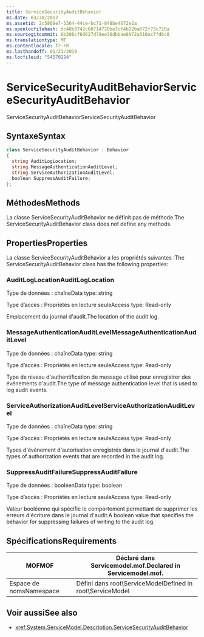 ```yaml
---
title: ServiceSecurityAuditBehavior
ms.date: 03/30/2017
ms.assetid: 2c5809e7-5364-44ce-bc71-848be4672e2a
ms.openlocfilehash: dc48b8742c60714720be3cf4b22ba672f73c720a
ms.sourcegitcommit: 6b308cf6d627d78ee36dbbae8972a310ac7fd6c8
ms.translationtype: MT
ms.contentlocale: fr-FR
ms.lasthandoff: 01/23/2019
ms.locfileid: "54570224"
---
```

# <a name="servicesecurityauditbehavior"></a><span data-ttu-id="16d97-102">ServiceSecurityAuditBehavior</span><span class="sxs-lookup"><span data-stu-id="16d97-102">ServiceSecurityAuditBehavior</span></span>
<span data-ttu-id="16d97-103">ServiceSecurityAuditBehavior</span><span class="sxs-lookup"><span data-stu-id="16d97-103">ServiceSecurityAuditBehavior</span></span>  
  
## <a name="syntax"></a><span data-ttu-id="16d97-104">Syntaxe</span><span class="sxs-lookup"><span data-stu-id="16d97-104">Syntax</span></span>  
  
```csharp  
class ServiceSecurityAuditBehavior : Behavior  
{  
  string AuditLogLocation;  
  string MessageAuthenticationAuditLevel;  
  string ServiceAuthorizationAuditLevel;  
  boolean SuppressAuditFailure;  
};  
```  
  
## <a name="methods"></a><span data-ttu-id="16d97-105">Méthodes</span><span class="sxs-lookup"><span data-stu-id="16d97-105">Methods</span></span>  
 <span data-ttu-id="16d97-106">La classe ServiceSecurityAuditBehavior ne définit pas de méthode.</span><span class="sxs-lookup"><span data-stu-id="16d97-106">The ServiceSecurityAuditBehavior class does not define any methods.</span></span>  
  
## <a name="properties"></a><span data-ttu-id="16d97-107">Properties</span><span class="sxs-lookup"><span data-stu-id="16d97-107">Properties</span></span>  
 <span data-ttu-id="16d97-108">La classe ServiceSecurityAuditBehavior a les propriétés suivantes :</span><span class="sxs-lookup"><span data-stu-id="16d97-108">The ServiceSecurityAuditBehavior class has the following properties:</span></span>  
  
### <a name="auditloglocation"></a><span data-ttu-id="16d97-109">AuditLogLocation</span><span class="sxs-lookup"><span data-stu-id="16d97-109">AuditLogLocation</span></span>  
 <span data-ttu-id="16d97-110">Type de données : chaîne</span><span class="sxs-lookup"><span data-stu-id="16d97-110">Data type: string</span></span>  
  
 <span data-ttu-id="16d97-111">Type d’accès : Propriétés en lecture seule</span><span class="sxs-lookup"><span data-stu-id="16d97-111">Access type: Read-only</span></span>  
  
 <span data-ttu-id="16d97-112">Emplacement du journal d'audit.</span><span class="sxs-lookup"><span data-stu-id="16d97-112">The location of the audit log.</span></span>  
  
### <a name="messageauthenticationauditlevel"></a><span data-ttu-id="16d97-113">MessageAuthenticationAuditLevel</span><span class="sxs-lookup"><span data-stu-id="16d97-113">MessageAuthenticationAuditLevel</span></span>  
 <span data-ttu-id="16d97-114">Type de données : chaîne</span><span class="sxs-lookup"><span data-stu-id="16d97-114">Data type: string</span></span>  
  
 <span data-ttu-id="16d97-115">Type d’accès : Propriétés en lecture seule</span><span class="sxs-lookup"><span data-stu-id="16d97-115">Access type: Read-only</span></span>  
  
 <span data-ttu-id="16d97-116">Type de niveau d'authentification de message utilisé pour enregistrer des événements d'audit.</span><span class="sxs-lookup"><span data-stu-id="16d97-116">The type of message authentication level that is used to log audit events.</span></span>  
  
### <a name="serviceauthorizationauditlevel"></a><span data-ttu-id="16d97-117">ServiceAuthorizationAuditLevel</span><span class="sxs-lookup"><span data-stu-id="16d97-117">ServiceAuthorizationAuditLevel</span></span>  
 <span data-ttu-id="16d97-118">Type de données : chaîne</span><span class="sxs-lookup"><span data-stu-id="16d97-118">Data type: string</span></span>  
  
 <span data-ttu-id="16d97-119">Type d’accès : Propriétés en lecture seule</span><span class="sxs-lookup"><span data-stu-id="16d97-119">Access type: Read-only</span></span>  
  
 <span data-ttu-id="16d97-120">Types d'événement d'autorisation enregistrés dans le journal d'audit.</span><span class="sxs-lookup"><span data-stu-id="16d97-120">The types of authorization events that are recorded in the audit log.</span></span>  
  
### <a name="suppressauditfailure"></a><span data-ttu-id="16d97-121">SuppressAuditFailure</span><span class="sxs-lookup"><span data-stu-id="16d97-121">SuppressAuditFailure</span></span>  
 <span data-ttu-id="16d97-122">Type de données : booléen</span><span class="sxs-lookup"><span data-stu-id="16d97-122">Data type: boolean</span></span>  
  
 <span data-ttu-id="16d97-123">Type d’accès : Propriétés en lecture seule</span><span class="sxs-lookup"><span data-stu-id="16d97-123">Access type: Read-only</span></span>  
  
 <span data-ttu-id="16d97-124">Valeur booléenne qui spécifie le comportement permettant de supprimer les erreurs d'écriture dans le journal d'audit.</span><span class="sxs-lookup"><span data-stu-id="16d97-124">A boolean value that specifies the behavior for suppressing failures of writing to the audit log.</span></span>  
  
## <a name="requirements"></a><span data-ttu-id="16d97-125">Spécifications</span><span class="sxs-lookup"><span data-stu-id="16d97-125">Requirements</span></span>  
  
|<span data-ttu-id="16d97-126">MOF</span><span class="sxs-lookup"><span data-stu-id="16d97-126">MOF</span></span>|<span data-ttu-id="16d97-127">Déclaré dans Servicemodel.mof.</span><span class="sxs-lookup"><span data-stu-id="16d97-127">Declared in Servicemodel.mof.</span></span>|  
|---------|-----------------------------------|  
|<span data-ttu-id="16d97-128">Espace de noms</span><span class="sxs-lookup"><span data-stu-id="16d97-128">Namespace</span></span>|<span data-ttu-id="16d97-129">Défini dans root\ServiceModel</span><span class="sxs-lookup"><span data-stu-id="16d97-129">Defined in root\ServiceModel</span></span>|  
  
## <a name="see-also"></a><span data-ttu-id="16d97-130">Voir aussi</span><span class="sxs-lookup"><span data-stu-id="16d97-130">See also</span></span>
- <xref:System.ServiceModel.Description.ServiceSecurityAuditBehavior>

